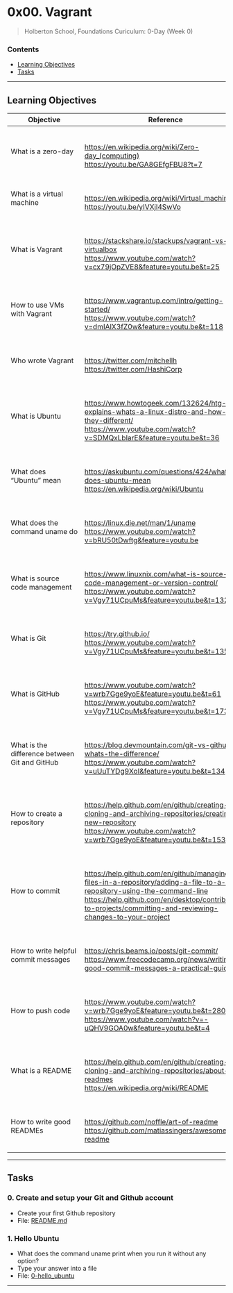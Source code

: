 # 0x00. Vagrant
> Holberton School, Foundations Curiculum: 0-Day (Week 0)

### Contents
- [Learning Objectives](https://github.com/michedomingo/holbertonschool-zero_day/tree/master/0x00-vagrant/#vagrant1)
- [Tasks](https://github.com/michedomingo/holbertonschool-zero_day/tree/master/0x00-vagrant/#tasks)
___
<a name="vagrant1"></a>
## Learning Objectives

Objective | Reference
| --- | --- |
What is a zero-day | <br><p>https://en.wikipedia.org/wiki/Zero-day_(computing)<br>https://youtu.be/GA8GEfgFBU8?t=7</p>
What is a virtual machine  | <br><p>https://en.wikipedia.org/wiki/Virtual_machine<br>https://youtu.be/yIVXjl4SwVo</p>
What is Vagrant | <br><p>https://stackshare.io/stackups/vagrant-vs-virtualbox<br>https://www.youtube.com/watch?v=cx79jOpZVE8&feature=youtu.be&t=25</p>
How to use VMs with Vagrant | <br><p>https://www.vagrantup.com/intro/getting-started/<br>https://www.youtube.com/watch?v=dmIAlX3fZ0w&feature=youtu.be&t=118</p>
Who wrote Vagrant | <br><p>https://twitter.com/mitchellh<br>https://twitter.com/HashiCorp</p>
What is Ubuntu | <br><p>https://www.howtogeek.com/132624/htg-explains-whats-a-linux-distro-and-how-are-they-different/<br>https://www.youtube.com/watch?v=SDMQxLblarE&feature=youtu.be&t=36</p>
What does “Ubuntu” mean | <br><p>https://askubuntu.com/questions/424/what-does-ubuntu-mean<br>https://en.wikipedia.org/wiki/Ubuntu</p>
What does the command uname do | <br><p>https://linux.die.net/man/1/uname<br>https://www.youtube.com/watch?v=bRU50tDwftg&feature=youtu.be</p>
What is source code management | <br><p>https://www.linuxnix.com/what-is-source-code-management-or-version-control/<br>https://www.youtube.com/watch?v=Vgy71UCpuMs&feature=youtu.be&t=1324</p>
What is Git | <br><p>https://try.github.io/<br>https://www.youtube.com/watch?v=Vgy71UCpuMs&feature=youtu.be&t=135</p>
What is GitHub | <br><p>https://www.youtube.com/watch?v=wrb7Gge9yoE&feature=youtu.be&t=61<br>https://www.youtube.com/watch?v=Vgy71UCpuMs&feature=youtu.be&t=1736</p>
What is the difference between Git and GitHub | <br><p>https://blog.devmountain.com/git-vs-github-whats-the-difference/<br>https://www.youtube.com/watch?v=uUuTYDg9XoI&feature=youtu.be&t=134</p>
How to create a repository | <br><p>https://help.github.com/en/github/creating-cloning-and-archiving-repositories/creating-a-new-repository<br>https://www.youtube.com/watch?v=wrb7Gge9yoE&feature=youtu.be&t=153</p>
How to commit | <br><p>https://help.github.com/en/github/managing-files-in-a-repository/adding-a-file-to-a-repository-using-the-command-line<br>https://help.github.com/en/desktop/contributing-to-projects/committing-and-reviewing-changes-to-your-project</p>
How to write helpful commit messages | <br><p>https://chris.beams.io/posts/git-commit/<br>https://www.freecodecamp.org/news/writing-good-commit-messages-a-practical-guide/</p>
How to push code | <br><p>https://www.youtube.com/watch?v=wrb7Gge9yoE&feature=youtu.be&t=280<br>https://www.youtube.com/watch?v=-uQHV9GOA0w&feature=youtu.be&t=4</p>
What is a README | <br><p>https://help.github.com/en/github/creating-cloning-and-archiving-repositories/about-readmes<br>https://en.wikipedia.org/wiki/README</p>
How to write good READMEs | <br><p>https://github.com/noffle/art-of-readme<br>https://github.com/matiassingers/awesome-readme</p>
___
<a name="tasks"></a>
## Tasks

### 0. Create and setup your Git and Github account
- Create your first Github repository
- File: [README.md](https://github.com/michedomingo/holbertonschool-zero_day/blob/master/0x00-vagrant/README.md)

### 1. Hello Ubuntu
- What does the command uname print when you run it without any option?
- Type your answer into a file
- File: [0-hello_ubuntu](https://github.com/michedomingo/holbertonschool-zero_day/blob/master/0x00-vagrant/0-hello_ubuntu)
___

